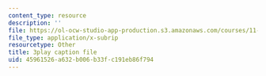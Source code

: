 ```yaml
---
content_type: resource
description: ''
file: https://ol-ocw-studio-app-production.s3.amazonaws.com/courses/11-601-introduction-to-environmental-policy-and-planning-fall-2016/45961526a632b006b33fc191eb86f794_ZNTBAKAT_WQ.srt
file_type: application/x-subrip
resourcetype: Other
title: 3play caption file
uid: 45961526-a632-b006-b33f-c191eb86f794
---
```

